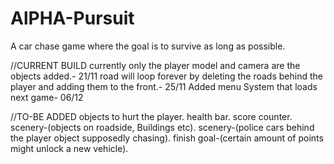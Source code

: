 # AlPHA-Pursuit
A car chase game where the goal is to survive as long as possible.

//CURRENT BUILD
currently only the player model and camera are the objects added.- 21/11
road will loop forever by deleting the roads behind the player and adding them to the front.- 25/11
Added menu System that loads next game- 06/12

//TO-BE ADDED
objects to hurt the player.
health bar.
score counter.
scenery-(objects on roadside, Buildings etc).
scenery-(police cars behind the player object supposedly chasing).
finish goal-(certain amount of points might unlock a new vehicle).
